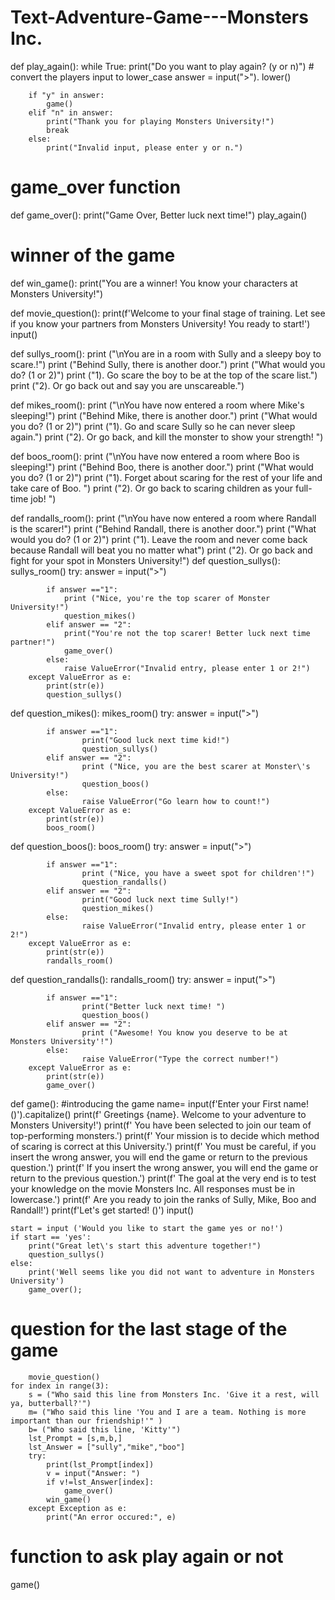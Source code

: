 # Text-Adventure-Game---Monsters Inc.

def play_again():
    while True:
        print("Do you want to play again? (y or n)")
        # convert the players input to lower_case
        answer = input(">"). lower()

        if "y" in answer:  
            game()
        elif "n" in answer:
            print("Thank you for playing Monsters University!")
            break
        else:
            print("Invalid input, please enter y or n.")
        
# game_over function 
def game_over():
    print("Game Over, Better luck next time!")
    play_again()

# winner of the game
def win_game():
    print("You are a winner! You know your characters at Monsters University!")   

    
def movie_question():
    print(f'Welcome to your final stage of training. Let see if you know your partners from Monsters University! You ready to start!')
    input()


def sullys_room():
            print ("\nYou are in a room with Sully and a sleepy boy to scare.!")
            print ("Behind Sully, there is another door.")
            print ("What would you do? (1 or 2)")
            print ("1). Go scare the boy to be at the top of the scare list.")
            print ("2). Or go back out and say you are unscareable.")

def mikes_room():
            print ("\nYou have now entered a room where Mike\'s sleeping!")
            print ("Behind Mike, there is another door.")
            print ("What would you do? (1 or 2)")
            print ("1). Go and scare Sully so he can never sleep again.")
            print ("2). Or go back, and kill the monster to show your strength! ")

def boos_room(): 
            print ("\nYou have now entered a room where Boo is sleeping!")
            print ("Behind Boo, there is another door.")
            print ("What would you do? (1 or 2)")
            print ("1). Forget about scaring for the rest of your life and take care of Boo. ")
            print ("2). Or go back to scaring children as your full-time job! ")

def randalls_room():
            print ("\nYou have now entered a room where Randall is the scarer!")
            print ("Behind Randall, there is another door.")
            print ("What would you do? (1 or 2)")
            print ("1). Leave the room and never come back because Randall will beat you no matter what")
            print ("2). Or go back and fight for your spot in Monsters University!")
def question_sullys():
        sullys_room()
        try:
            answer = input(">")

            if answer =="1":
                print ("Nice, you're the top scarer of Monster University!")
                question_mikes()
            elif answer == "2":
                print("You're not the top scarer! Better luck next time partner!")
                game_over()
            else: 
                raise ValueError("Invalid entry, please enter 1 or 2!")
        except ValueError as e:
            print(str(e))
            question_sullys()
        
def question_mikes():
        mikes_room()
        try:
            answer = input(">")

            if answer =="1":
                    print("Good luck next time kid!")
                    question_sullys()
            elif answer == "2":
                    print ("Nice, you are the best scarer at Monster\'s University!")
                    question_boos()
            else: 
                    raise ValueError("Go learn how to count!")
        except ValueError as e:
            print(str(e))
            boos_room()
def question_boos():
        boos_room()
        try:
            answer = input(">")

            if answer =="1":
                    print ("Nice, you have a sweet spot for children'!")
                    question_randalls()
            elif answer == "2":
                    print("Good luck next time Sully!")
                    question_mikes()
            else: 
                    raise ValueError("Invalid entry, please enter 1 or 2!")
        except ValueError as e:
            print(str(e))
            randalls_room()
    
def question_randalls():
        randalls_room()
        try:
            answer = input(">")

            if answer =="1":
                    print("Better luck next time! ")
                    question_boos()
            elif answer == "2":
                    print ("Awesome! You know you deserve to be at Monsters University'!")
            else: 
                    raise ValueError("Type the correct number!")
        except ValueError as e:
            print(str(e))
            game_over()

def game():
    #introducing the game
    name= input(f'Enter your First name! (<Press Enter to Continue>)').capitalize()
    print(f' Greetings {name}. Welcome to your adventure to Monsters University!')
    print(f' You have been selected to join our team of top-performing monsters.')
    print(f' Your mission is to decide which method of scaring is correct at this University.')
    print(f' You must be careful, if you insert the wrong answer, you will end the game or return to the previous question.')
    print(f' If you insert the wrong answer, you will end the game or return to the previous question.')
    print(f' The goal at the very end is to test your knowledge on the movie Monsters Inc. All responses must be in lowercase.')
    print(f' Are you ready to join the ranks of Sully, Mike, Boo and Randall!')
    print(f'Let\'s get started! (<Press Enter to Continue>)')
    input()


    start = input ('Would you like to start the game yes or no!')
    if start == 'yes':
        print("Great let\'s start this adventure together!")
        question_sullys()
    else:
        print('Well seems like you did not want to adventure in Monsters University')
        game_over();


  # question for the last stage of the game  
        movie_question()
    for index in range(3): 
        s = ("Who said this line from Monsters Inc. 'Give it a rest, will ya, butterball?'")
        m= ("Who said this line 'You and I are a team. Nothing is more important than our friendship!'" )
        b= ("Who said this line, 'Kitty'")
        lst_Prompt = [s,m,b,]
        lst_Answer = ["sully","mike","boo"]
        try:
            print(lst_Prompt[index])
            v = input("Answer: ")
            if v!=lst_Answer[index]:
                game_over()
            win_game()
        except Exception as e:
            print("An error occured:", e)
            
        
# function to ask play again or not
game()
